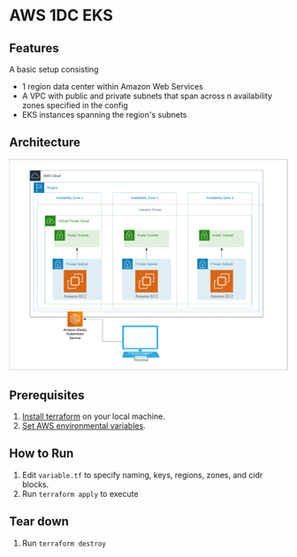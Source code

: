 
# AWS 1DC EKS

## Features

A basic setup consisting

- 1 region data center within Amazon Web Services
- A VPC with public and private subnets that span across n availability zones specified in the config
- EKS instances spanning the region's subnets

## Architecture

![architecture](img/architecture.png)

## Prerequisites

1. [Install terraform][1] on your local machine.
2. [Set AWS environmental variables][2].

## How to Run

1. Edit `variable.tf` to specify naming, keys, regions, zones, and cidr blocks.
2. Run `terraform apply` to execute

## Tear down

1. Run `terraform destroy`

[1]: https://developer.hashicorp.com/terraform/tutorials/aws-get-started/install-cli
[2]: https://registry.terraform.io/providers/hashicorp/aws/latest/docs#environment-variables